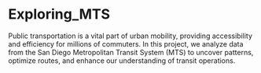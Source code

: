 # Exploring_MTS

Public transportation is a vital part of urban mobility, providing accessibility and efficiency for millions of commuters. In this project, we analyze data from the San Diego Metropolitan Transit System (MTS) to uncover patterns, optimize routes, and enhance our understanding of transit operations.
